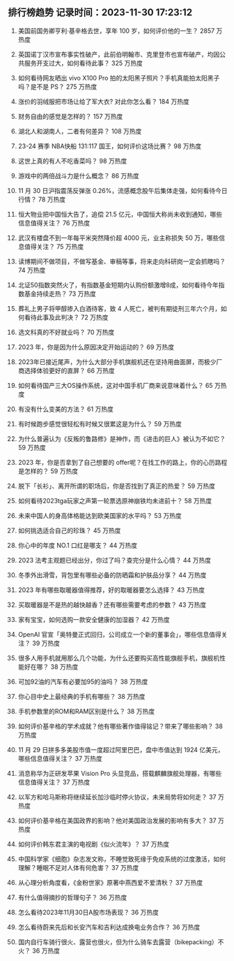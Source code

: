 
## 排行榜趋势 记录时间：2023-11-30 17:23:12
  
  1. 美国前国务卿亨利·基辛格去世，享年 100 岁，如何评价他的一生？ 2857 万热度
    
  2. 英国诺丁汉市宣布事实性破产，此前伯明翰市、克里登市也宣布破产，均因公共服务开支过大，如何看待此事？ 325 万热度
    
  3. 如何看待网友晒出 vivo X100 Pro 拍的太阳黑子照片？手机真能拍太阳黑子吗？是不是 PS？ 275 万热度
    
  4. 涨价的羽绒服把市场让给了军大衣? 对此你怎么看？ 184 万热度
    
  5. 财务自由的感觉是怎样的？ 157 万热度
    
  6. 湖北人和湖南人，二者有何差异？ 108 万热度
    
  7. 23-24 赛季 NBA快船 131:117 国王，如何评价这场比赛？ 98 万热度
    
  8. 这世上真的有人不吃香菜吗？ 98 万热度
    
  9. 游戏中的两倍战斗力是什么概念？ 86 万热度
    
  10. 11 月 30 日沪指震荡反弹涨 0.26%，流感概念股午后集体走强，如何看待今日行情？ 78 万热度
    
  11. 恒大物业把中国恒大告了，追偿 21.5 亿元，中国恒大称尚未收到通知，哪些信息值得关注？ 76 万热度
    
  12. 武汉有楼盘不到一年每平米突然降价超 4000 元，业主称损失 50 万，哪些信息值得关注？ 75 万热度
    
  13. 读博期间不做项目，不做写基金、审稿等事，将来走向科研岗一定会抓瞎吗？ 74 万热度
    
  14. 北证50指数突然火了，有指数基金短期内认购份额激增8成，如何看待今年指数基金持续走热？ 73 万热度
    
  15. 葬礼上男子将甲醇掺入白酒待客，致 4 人死亡，被判有期徒刑三年六个月，如何看待此事及此判决？ 72 万热度
    
  16. 选文科真的不好就业吗？ 70 万热度
    
  17. 2023 年，你是因为什么原因决定开始运动的？ 69 万热度
    
  18. 2023年已接近尾声，为什么大部分手机旗舰机还在坚持用曲面屏，而极少厂商选择体验更好的直屏？ 66 万热度
    
  19. 如何看待国产三大OS操作系统，这对中国手机厂商来说意味着什么？ 65 万热度
    
  20. 有没有什么变美的方法？ 61 万热度
    
  21. 有时候跑步感觉很轻松有时候又很累这是为什么？ 59 万热度
    
  22. 为什么普遍认为《反叛的鲁路修》是神作，而《进击的巨人》被认为不如它？ 59 万热度
    
  23. 2023 年，你是否拿到了自己想要的 offer呢？在找工作的路上，你的心历路程是怎样的？ 59 万热度
    
  24. 脱下「长衫」、离开所谓的职场后，你是否找到了真正的热爱？ 59 万热度
    
  25. 如何看待2023tga玩家之声第一轮票选原神崩铁均未进前十？ 58 万热度
    
  26. 未来中国人的身高体格能达到欧美国家的水平吗？ 53 万热度
    
  27. 如何挑选适合自己的珍珠？ 45 万热度
    
  28. 你心中的年度 NO.1 口红是哪支？ 44 万热度
    
  29. 2023 法考主观题已经出分，你过了吗？查完分是什么心情？ 44 万热度
    
  30. 冬季外出滑雪，背包里有哪些必备的防晒霜和护肤品分享？ 44 万热度
    
  31. 2023 年有哪些取暖器值得推荐，好的取暖器要怎么选择？ 43 万热度
    
  32. 买取暖器是不是热的越快越香？还有哪些需要考虑的参数？ 43 万热度
    
  33. 家有宝宝，如何选购一款安全健康的加湿器？ 42 万热度
    
  34. OpenAI 官宣「奥特曼正式回归，公司成立一个新的董事会」，哪些信息值得关注？ 39 万热度
    
  35. 很多人用手机就用那么几个功能，为什么还要购买高性能旗舰手机，旗舰机性能好在哪？ 38 万热度
    
  36. 可加92油的汽车有必要加95的油吗？ 38 万热度
    
  37. 你心目中史上最经典的手机有哪些？ 38 万热度
    
  38. 手机参数里的ROM和RAM区别是什么？ 38 万热度
    
  39. 如何评价基辛格的学术成就？他有哪些著作值得铭记？带来了哪些影响？ 38 万热度
    
  40. 11 月 29 日拼多多美股市值一度超过阿里巴巴，盘中市值达到 1924 亿美元，哪些信息值得关注？ 37 万热度
    
  41. 消息称华为正研发苹果 Vision Pro 头显竞品，搭载麒麟旗舰处理器，有哪些信息值得关注？ 37 万热度
    
  42. 以军方和哈马斯称将继续延长加沙临时停火协议，未来局势将如何走？ 37 万热度
    
  43. 如何评价基辛格在美国政界的影响？他对美国政治发展的影响有多大？ 37 万热度
    
  44. 如何评价韩东君主演的电视剧《似火流年》？ 37 万热度
    
  45. 中国科学家《细胞》杂志发文称，不睡觉致死缘于免疫系统的过度激活，如何理解？睡眠不足对人体有何危害？ 37 万热度
    
  46. 从心理分析角度看，《金粉世家》原著中燕西爱不爱清秋？ 37 万热度
    
  47. 有什么值得摘抄的哲理句子？ 36 万热度
    
  48. 怎么看待2023年11月30日A股市场表现？ 36 万热度
    
  49. 怎么看待蔚来先后和长安汽车和吉利达成换电业务合作？ 36 万热度
    
  50. 国内自行车骑行很火、露营也很火，但为什么骑车去露营（bikepacking）不火？ 36 万热度
    